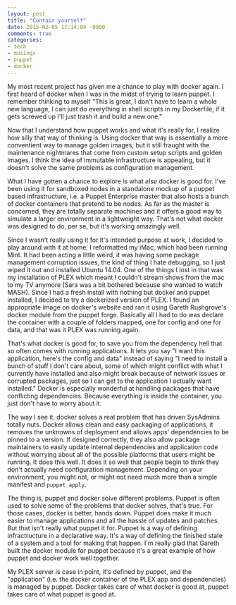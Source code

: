 ```yaml
---
layout: post
title: "Contain yourself"
date: 2015-02-05 17:14:04 -0800
comments: true
categories:
- tech
- musings
- puppet
- docker
---
```


My most recent project has given me a chance to play with docker again. I first heard of docker when I was in the midst of trying to learn puppet. I remember thinking to myself "This is great, I don't have to learn a whole new language, I can just do everything in shell scripts in my Dockerfile, if it gets screwed up I'll just trash it and build a new one."

Now that I understand how puppet works and what it's really for, I realize how silly that way of thinking is. Using docker that way is essentially a more conventient way to manage golden images, but it still fraught with the maintenance nightmares that come from custom setup scripts and golden images. I think the idea of immutable infrastructure is appealing, but it doesn't solve the same problems as configuration management.

What I have gotten a chance to explore is what _else_ docker is good for. I've been using it for sandboxed nodes in a standalone mockup of a puppet based infrastructure, i.e. a Puppet Enterprise master that also hosts a bunch of docker containers that pretend to be nodes. As far as the master is concerned, they are totally separate machines and it offers a good way to simulate a larger environment in a lightweight way. That's not what docker was designed to do, per se, but it's working amazingly well.

Since I wasn't really using it for it's intended purpose at work, I decided to play around with it at home. I reformatted my iMac, which had been running Mint. It had been acting a little weird, it was having some package management corruption issues, the kind of thing I hate debugging, so I just wiped it out and installed Ubuntu 14.04. One of the things I lost in that was my installation of PLEX which meant I couldn't stream shows from the mac to my TV anymore (Sara was a bit bothered because she wanted to watch MASH). Since I had a fresh install with nothing but docker and puppet installed, I decided to try a dockerized version of PLEX. I found an appropriate image on docker's website and ran it using Gareth Rushgrove's docker module from the puppet forge. Basically all I had to do was declare the container with a couple of folders mapped, one for config and one for data, and that was it PLEX was running again.

That's what docker is good for, to save you from the dependency hell that so often comes with running applications. It lets you say "I want this application, here's the config and data" instead of saying "I need to install a bunch of stuff I don't care about, some of which might conflict with what I currently have installed and also might break because of network issues or corrupted packages, just so I can get to the application I actually want installed." Docker is especially wonderful at handling packages that have conflicting dependencies. Because everything is inside the container, you just don't have to worry about it.

The way I see it, docker solves a real problem that has driven SysAdmins totally nuts. Docker allows clean and easy packaging of applications, it removes the unknowns of deployment and allows apps' dependencies to be pinned to a version. If designed correctly, they also allow package maintainers to easily update internal dependencies and application code without worrying about all of the possible platforms that users might be running. It does this well. It does it so well that people begin to think they don't actually need configuration management. Depending on your environment, you might not, or might not need much more than a simple manifest and `puppet apply`.

The thing is, puppet and docker solve different problems. Puppet is often used to solve some of the problems that docker solves, that's true. For those cases, docker is better, hands down. Puppet does make it much easier to manage applications and all the hassle of updates and patches. But that isn't really what puppet it for. Puppet is a way of defining infractructure in a declarative way. It's a way of defining the finished state of a system and a tool for making that happen. I'm really glad that Gareth built the docker module for puppet because it's a great example of how puppet and docker work well together.

My PLEX server is case in point, it's defined by puppet, and the "application" (i.e. the docker container of the PLEX app and dependencies) is managed by puppet. Docker takes care of what docker is good at, puppet takes care of what puppet is good at. 
